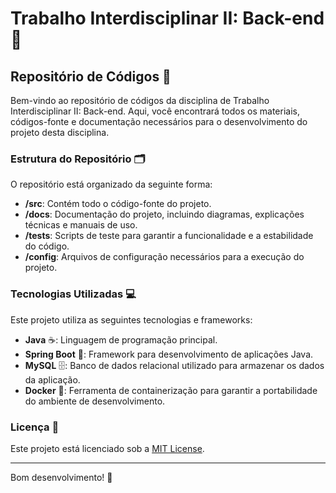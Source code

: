 # Trabalho Interdisciplinar II: Back-end 🚀

## Repositório de Códigos 📂

Bem-vindo ao repositório de códigos da disciplina de Trabalho Interdisciplinar II: Back-end. Aqui, você encontrará todos os materiais, códigos-fonte e documentação necessários para o desenvolvimento do projeto desta disciplina.

### Estrutura do Repositório 🗂️

O repositório está organizado da seguinte forma:

- **/src**: Contém todo o código-fonte do projeto.
- **/docs**: Documentação do projeto, incluindo diagramas, explicações técnicas e manuais de uso.
- **/tests**: Scripts de teste para garantir a funcionalidade e a estabilidade do código.
- **/config**: Arquivos de configuração necessários para a execução do projeto.

### Tecnologias Utilizadas 💻

Este projeto utiliza as seguintes tecnologias e frameworks:

- **Java** ☕: Linguagem de programação principal.
- **Spring Boot** 🌱: Framework para desenvolvimento de aplicações Java.
- **MySQL** 🗄️: Banco de dados relacional utilizado para armazenar os dados da aplicação.
- **Docker** 🐳: Ferramenta de containerização para garantir a portabilidade do ambiente de desenvolvimento.

### Licença 📜

Este projeto está licenciado sob a [MIT License](LICENSE).

---


Bom desenvolvimento! 🚀
